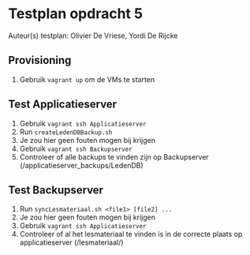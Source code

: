 # Testplan opdracht 5

Auteur(s) testplan: Olivier De Vriese, Yordi De Rijcke

## Provisioning
1. Gebruik ```vagrant up``` om de VMs te starten

## Test Applicatieserver
1. Gebruik ```vagrant ssh Applicatieserver```
2. Run ```createLedenDBBackup.sh```
3. Je zou hier geen fouten mogen bij krijgen
4. Gebruik ```vagrant ssh Backupserver```
5. Controleer of alle backups te vinden zijn op Backupserver (/applicatieserver_backups/LedenDB)

## Test Backupserver
1. Run ```syncLesmateriaal.sh <file1> [file2] ...```
2. Je zou hier geen fouten mogen bij krijgen
3. Gebruik ```vagrant ssh Applicatieserver```
4. Controleer of al het lesmateriaal te vinden is in de correcte plaats op applicatieserver (/lesmateriaal/)



